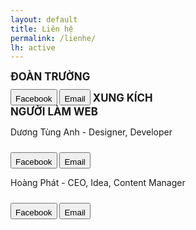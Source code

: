 ```yaml
---
layout: default
title: Liên hệ
permalink: /lienhe/
lh: active
---
```

<big><b>ĐOÀN TRƯỜNG</b></big><br>
<button type="button" style="
    padding-top: 6px;
    margin-top: 10px;
" class="btn btn-info" onclick="location.href='https://www.facebook.com/Đoàn-Trường-THPT-Chuyên-Biên-Hòa-1318791134932333/';">
   <i class="fab fa-facebook-square"></i>
Facebook</button>
<button type="button" style="
    padding-top: 6px;
    margin-top: 10px;
" class="btn btn-info" onclick="location.href='mailto:hoaiduong281983@gmail.com';">
   <i class="fas fa-envelope"></i>
Email</button>
<big><b>XUNG KÍCH</b></big><br>
<big><b>NGƯỜI LÀM WEB</b></big><br>
<p>Dương Tùng Anh - Designer, Developer</p>
<button type="button" style="
    padding-top: 6px;
    margin-top: 10px;
" class="btn btn-info" onclick="location.href='https://www.facebook.com/tunnaduong/';">
   <i class="fab fa-facebook-square"></i>
Facebook</button>
<button type="button" style="
    padding-top: 6px;
    margin-top: 10px;
" class="btn btn-info" onclick="location.href='mailto:tunnaduong@gmail.com';">
   <i class="fas fa-envelope"></i>
Email</button>
<p>Hoàng Phát - CEO, Idea, Content Manager</p>
<button type="button" style="
    padding-top: 6px;
    margin-top: 10px;
" class="btn btn-info" onclick="location.href='https://https://www.facebook.com/hoang.phat.handsome';">
   <i class="fab fa-facebook-square"></i>
Facebook</button>
<button type="button" style="
    padding-top: 6px;
    margin-top: 10px;
" class="btn btn-info" onclick="location.href='mailto:hoangphata1k60@gmail.com';">
   <i class="fas fa-envelope"></i>
Email</button>